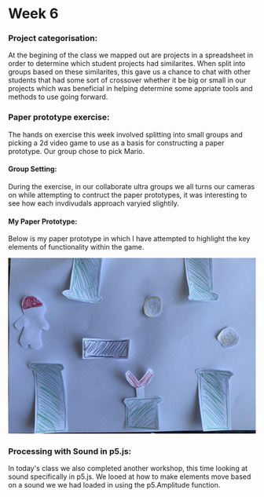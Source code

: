 # Week 6 



### Project categorisation:
At the begining of the class we mapped out are projects in a spreadsheet in order to determine which student projects had similarites. When split into groups based on these similarites, this gave us a chance to chat with other students that had some sort of crossover whether it be big or small in our projects which was beneficial in helping determine some appriate tools and methods to use going forward.

### Paper prototype exercise:
The hands on exercise this week involved splitting into small groups and picking a 2d video game to use as a basis for constructing a paper prototype. 
Our group chose to pick Mario.

#### Group Setting: 
During the exercise, in our collaborate ultra groups we all turns our cameras on while attempting to contruct the paper prototypes, it was interesting to see how each invdivudals approach varyied slightily.



#### My Paper Prototype:
Below is my paper prototype in which I have attempted to highlight the key elements of functionality within the game.

![](PaperProto.gif)


### Processing with Sound in p5.js:
In today's class we also completed another workshop, this time looking at sound specifically in p5.js. We looed at how to make elements move based on a sound we we had loaded in using the p5.Amplitude function.


